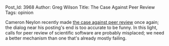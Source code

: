 Post_Id: 3968
Author: Greg Wilson
Title: The Case Against Peer Review
Tags: opinion

<p>Cameron Neylon recently made <a href="http://cameronneylon.net/blog/what-is-it-with-researchers-and-peer-review-or-why-misquoting-churchill-does-not-an-argument-make/">the case against peer review</a> once again; the dialog near his posting's end is too accurate to be funny.  In this light, calls for peer review of scientific software are probably misplaced; we need a better mechanism than one that's already mostly failing.</p>
